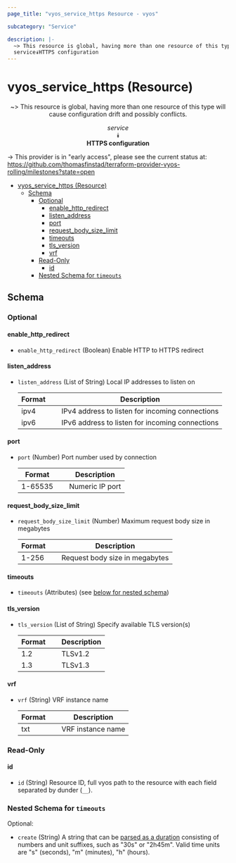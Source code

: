 ```yaml
---
page_title: "vyos_service_https Resource - vyos"

subcategory: "Service"

description: |-
  ~> This resource is global, having more than one resource of this type will cause configuration drift and possibly conflicts.
  service⯯HTTPS configuration
---
```


# vyos_service_https (Resource)
<center>

~> This resource is global, having more than one resource of this type will cause configuration drift and possibly conflicts.

*service*  
⯯  
**HTTPS configuration**


</center>

-> This provider is in "early access", please see the current status at: https://github.com/thomasfinstad/terraform-provider-vyos-rolling/milestones?state=open

<!--TOC-->

- [vyos_service_https (Resource)](#vyos_service_https-resource)
  - [Schema](#schema)
    - [Optional](#optional)
      - [enable_http_redirect](#enable_http_redirect)
      - [listen_address](#listen_address)
      - [port](#port)
      - [request_body_size_limit](#request_body_size_limit)
      - [timeouts](#timeouts)
      - [tls_version](#tls_version)
      - [vrf](#vrf)
    - [Read-Only](#read-only)
      - [id](#id)
    - [Nested Schema for `timeouts`](#nested-schema-for-timeouts)

<!--TOC-->

<!-- schema generated by tfplugindocs -->
## Schema

### Optional

#### enable_http_redirect
- `enable_http_redirect` (Boolean) Enable HTTP to HTTPS redirect
#### listen_address
- `listen_address` (List of String) Local IP addresses to listen on

    |  Format  &emsp;|  Description                                      |
    |----------|---------------------------------------------------|
    |  ipv4    &emsp;|  IPv4 address to listen for incoming connections  |
    |  ipv6    &emsp;|  IPv6 address to listen for incoming connections  |
#### port
- `port` (Number) Port number used by connection

    |  Format   &emsp;|  Description      |
    |-----------|-------------------|
    |  1-65535  &emsp;|  Numeric IP port  |
#### request_body_size_limit
- `request_body_size_limit` (Number) Maximum request body size in megabytes

    |  Format  &emsp;|  Description                     |
    |----------|----------------------------------|
    |  1-256   &emsp;|  Request body size in megabytes  |
#### timeouts
- `timeouts` (Attributes) (see [below for nested schema](#nestedatt--timeouts))
#### tls_version
- `tls_version` (List of String) Specify available TLS version(s)

    |  Format  &emsp;|  Description  |
    |----------|---------------|
    |  1.2     &emsp;|  TLSv1.2      |
    |  1.3     &emsp;|  TLSv1.3      |
#### vrf
- `vrf` (String) VRF instance name

    |  Format  &emsp;|  Description        |
    |----------|---------------------|
    |  txt     &emsp;|  VRF instance name  |

### Read-Only

#### id
- `id` (String) Resource ID, full vyos path to the resource with each field separated by dunder (`__`).

<a id="nestedatt--timeouts"></a>
### Nested Schema for `timeouts`

Optional:

- `create` (String) A string that can be [parsed as a duration](https://pkg.go.dev/time#ParseDuration) consisting of numbers and unit suffixes, such as &#34;30s&#34; or &#34;2h45m&#34;. Valid time units are &#34;s&#34; (seconds), &#34;m&#34; (minutes), &#34;h&#34; (hours).
